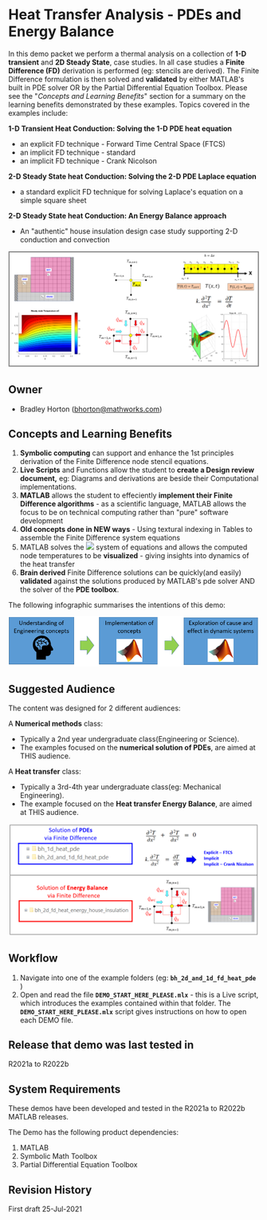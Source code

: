 # Heat Transfer Analysis - PDEs and Energy Balance


In this demo packet we perform a thermal analysis on a collection of **1-D transient** and **2D Steady State**, case studies.  In all case studies a **Finite Difference (FD)** derivation is performed (eg: stencils are derived).  The Finite Difference formulation is then solved and **validated** by either MATLAB's built in PDE solver OR by the Partial Differential Equation Toolbox.  Please see the "*Concepts and Learning Benefits*" section for a summary on the learning benefits demonstrated by these examples. Topics covered in the examples include:




**1-D Transient Heat Conduction:    Solving the 1-D PDE heat equation**



   -  an explicit FD technique - Forward Time Central Space (FTCS)  
   -  an implicit FD technique - standard 
   -  an implicit FD technique - Crank Nicolson 



**2-D Steady State heat Conduction:    Solving the 2-D PDE Laplace equation**



   -  a standard explicit FD technique for solving Laplace's equation on a simple square sheet 



**2-D Steady State heat Conduction:    An Energy Balance approach**



   -  An "authentic" house insulation design case study supporting 2-D conduction and convection 



![image_0.png](images_for_README/image_0.png)


  
## Owner

   -  Bradley Horton (bhorton@mathworks.com) 

  
## Concepts and Learning Benefits

   1.  **Symbolic computing** can support and enhance the 1st principles  derivation of the Finite Difference node stencil equations. 
   1.  **Live Scripts** and Functions allow the student to **create a Design review document,** eg: Diagrams and derivations are beside their Computational implementations.   
   1.  **MATLAB** allows the student to effeciently **implement their Finite Difference algorithms**  - as a scientific language, MATLAB allows the focus to be on technical computing rather than "pure" software development 
   1.  **Old concepts done in NEW ways** - Using textural indexing in Tables to assemble the Finite Difference system equations 
   1.  MATLAB solves the <img src="https://latex.codecogs.com/gif.latex?\inline&space;A\ldotp&space;x=b"/> system of equations and allows the computed node temperatures to be **visualized** - giving insights into dynamics of the heat transfer 
   1.  **Brain derived** Finite Difference solutions can be quickly(and easily) **validated** against the solutions produced by MATLAB's pde solver AND the solver of the **PDE toolbox**. 



The following infographic summarises the intentions of this demo:




![image_1.png](images_for_README/image_1.png)


## Suggested Audience


The content was designed for 2 different audiences:




A **Numerical methods** class:  



   -  Typically a 2nd year undergraduate class(Engineering or Science).   
   -  The examples focused on the **numerical solution of PDEs**, are aimed at THIS audience. 



A **Heat transfer** class:



   -  Typically a 3rd-4th year undergraduate class(eg:  Mechanical Engineering).   
   -  The example focused on the **Heat transfer Energy Balance**, are aimed at THIS audience. 



![image_2.png](images_for_README/image_2.png)


## Workflow

   1.  Navigate into one of the example folders (eg: **`bh_2d_and_1d_fd_heat_pde`** ) 
   1.  Open and read the file **`DEMO_START_HERE_PLEASE.mlx`** - this is a Live script, which introduces the examples contained within that folder.  The **`DEMO_START_HERE_PLEASE.mlx`** script gives instructions on how to open each DEMO file. 

  
## Release that demo was last tested in


R2021a to R2022b


  
## System Requirements


These demos have been developed and tested in the R2021a to R2022b MATLAB releases.




The Demo has the following product dependencies:



   1.  MATLAB 
   1.  Symbolic Math Toolbox 
   1.  Partial Differential Equation Toolbox 

## Revision History


First draft 25-Jul-2021




